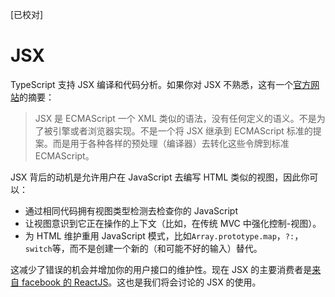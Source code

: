 [已校对]
# JSX

TypeScript 支持 JSX 编译和代码分析。如果你对 JSX 不熟悉，这有一个[官方网站](https://facebook.github.io/jsx/)的摘要：

> JSX 是 ECMAScript 一个 XML 类似的语法，没有任何定义的语义。不是为了被引擎或者浏览器实现。不是一个将 JSX 继承到 ECMAScript 标准的提案。而是用于各种各样的预处理（编译器）去转化这些令牌到标准 ECMAScript。

JSX 背后的动机是允许用户在 JavaScript 去编写 HTML 类似的视图，因此你可以：

- 通过相同代码拥有视图类型检测去检查你的 JavaScript
- 让视图意识到它正在操作的上下文（比如，在传统 MVC 中强化控制-视图）。
- 为 HTML 维护重用 JavaScript 模式，比如`Array.prototype.map`，`?:`，`switch`等，而不是创建一个新的（和可能不好的输入）替代。

这减少了错误的机会并增加你的用户接口的维护性。现在 JSX 的主要消费者是[来自 facebook 的 ReactJS](http://facebook.github.io/react/)。这也是我们将会讨论的 JSX 的使用。